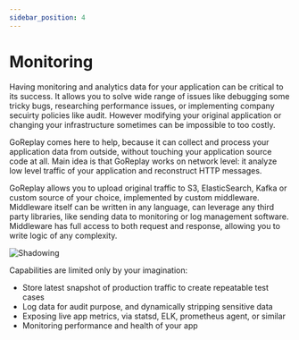 ```yaml
---
sidebar_position: 4
---
```


# Monitoring

Having monitoring and analytics data for your application can be critical to its success. It allows you to solve wide range of issues like debugging some tricky bugs, researching performance issues, or implementing company secuirty policies like audit. However modifying your original application or changing your infrastructure sometimes can be impossible to too costly.

GoReplay comes here to help, because it can collect and process your application data from outside, without touching your application source code at all. Main idea is that GoReplay works on network level: it analyze low level traffic of your application and reconstruct HTTP messages.

GoReplay allows you to upload original traffic to S3, ElasticSearch, Kafka or custom source of your choice, implemented by custom middleware. Middleware itself can be written in any language, can leverage any third party libraries, like sending data to monitoring or log management software. Middleware has full access to both request and response, allowing you to write logic of any complexity.

![Shadowing](/img/monitoring.png)

Capabilities are limited only by your imagination:
* Store latest snapshot of production traffic to create repeatable test cases
* Log data for audit purpose, and dynamically stripping sensitive data
* Exposing live app metrics, via statsd, ELK, prometheus agent, or similar
* Monitoring performance and health of your app